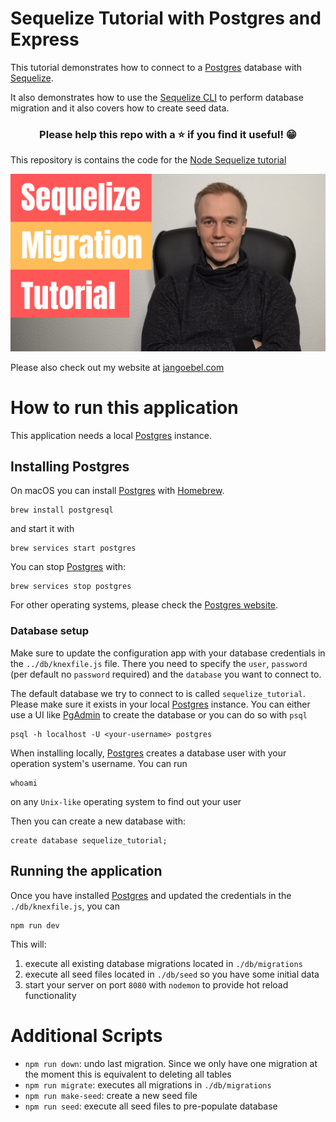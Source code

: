 # Sequelize Tutorial with Postgres and Express

This tutorial demonstrates how to connect to a [Postgres](https://www.postgresql.org) database with [Sequelize](https://sequelize.org/master/).

It also demonstrates how to use the [Sequelize CLI](https://sequelize.org/master/manual/migrations.html) to perform database migration and it also covers how to create seed data.

<h3 align="center">Please help this repo with a ⭐️ if you find it useful! 😁</h3>

This repository is contains the code for the [Node Sequelize tutorial](https://www.youtube.com/watch?v=wfrn21E2NaU)

[![Node Sequelize tutorial tutorial](images/sequelize-node-postgres-tutorial.png)](https://www.youtube.com/watch?v=wfrn21E2NaU)

Please also check out my website at [jangoebel.com](https://jangoebel.com)

# How to run this application

This application needs a local [Postgres](https://www.postgresql.org) instance.

## Installing Postgres

On macOS you can install [Postgres](https://www.postgresql.org) with [Homebrew](https://brew.sh/).

```
brew install postgresql
```

and start it with

```
brew services start postgres
```

You can stop [Postgres](https://www.postgresql.org) with:

```
brew services stop postgres
```

For other operating systems, please check the [Postgres website](https://www.postgresql.org/download/).

### Database setup

Make sure to update the configuration app with your database credentials in the `../db/knexfile.js` file.
There you need to specify the `user`, `password` (per default no `password` required) and the `database` you want to connect to.

The default database we try to connect to is called `sequelize_tutorial`. Please make sure it exists in your local [Postgres](https://www.postgresql.org) instance. You can either use a UI like [PgAdmin](https://www.pgadmin.org) to create the database or you can do so with `psql`

```
psql -h localhost -U <your-username> postgres
```

When installing locally, [Postgres](https://www.postgresql.org) creates a database user with your operation system's username.
You can run

```
whoami
```

on any `Unix-like` operating system to find out your user

Then you can create a new database with:

```
create database sequelize_tutorial;
```

## Running the application

Once you have installed [Postgres](https://www.postgresql.org) and updated the credentials in the `./db/knexfile.js`, you can

```
npm run dev
```

This will:

1. execute all existing database migrations located in `./db/migrations`
2. execute all seed files located in `./db/seed` so you have some initial data
3. start your server on port `8080` with `nodemon` to provide hot reload functionality

# Additional Scripts

- `npm run down`: undo last migration. Since we only have one migration at the moment this is equivalent to deleting all tables
- `npm run migrate`: executes all migrations in `./db/migrations`
- `npm run make-seed`: create a new seed file
- `npm run seed`: execute all seed files to pre-populate database
